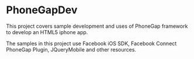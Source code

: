 PhoneGapDev
===========

This project covers sample development and uses of PhoneGap framework to
develop an HTML5 iphone app.

The samples in this project use Facebook iOS SDK, Facebook Connect PhoneGap
Plugin, JQueryMobile and other resources.  

